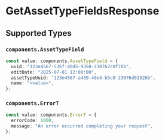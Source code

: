 # GetAssetTypeFieldsResponse


## Supported Types

### `components.AssetTypeField`

```typescript
const value: components.AssetTypeField = {
  uuid: "123e4567-536f-40d5-9350-230767c0f78b",
  editDate: "2025-07-01 12:00:00",
  assetTypeUuid: "123e4567-a439-40e4-b5c0-23076d61526b",
  name: "<value>",
};
```

### `components.ErrorT`

```typescript
const value: components.ErrorT = {
  errorCode: 1000,
  message: "An error occurred completing your request",
};
```

